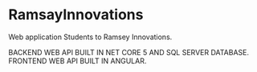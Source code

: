 # RamsayInnovations
Web application Students to Ramsey Innovations.

BACKEND WEB API BUILT IN NET CORE 5 AND SQL SERVER DATABASE.
FRONTEND WEB API BUILT IN ANGULAR.
